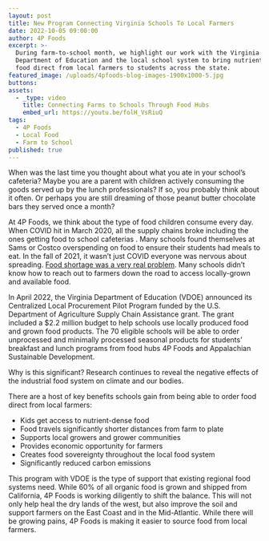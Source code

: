 ```yaml
---
layout: post
title: New Program Connecting Virginia Schools To Local Farmers
date: 2022-10-05 09:00:00
author: 4P Foods
excerpt: >-
  During farm-to-school month, we highlight our work with the Virginia
  Department of Education and the local school system to bring nutrient-dense
  food direct from local farmers to students across the state.
featured_image: /uploads/4pfoods-blog-images-1900x1000-5.jpg
buttons:
assets:
  - _type: video
    title: Connecting Farms to Schools Through Food Hubs
    embed_url: https://youtu.be/folH_VsRiuQ
tags:
  - 4P Foods
  - Local Food
  - Farm to School
published: true
---
```

<div class="editable"><p>When was the last time you thought about what you ate in your school&rsquo;s cafeteria? Maybe you are a parent with children actively consuming the goods served up by the lunch professionals? If so, you probably think about it often. Or perhaps you are still dreaming of those peanut butter chocolate bars they served once a month?&nbsp;</p><p>At 4P Foods, we think about the type of food children consume every day. When COVID hit in March 2020, all the supply chains broke including the ones getting food to school cafeterias . Many schools found themselves at Sams or Costco overspending on food to ensure their students had meals to eat. In the fall of 2021, it wasn&rsquo;t just COVID everyone was nervous about spreading. <a href="https://www.washingtonpost.com/business/2021/09/29/schools-supply-chain-crisis/">Food shortage was a very real problem</a>. Many schools didn&rsquo;t know how to reach out to farmers down the road to access locally-grown and available food.</p><p>In April 2022, the Virginia Department of Education (VDOE) announced its Centralized Local Procurement Pilot Program funded by the U.S. Department of Agriculture Supply Chain Assistance grant. The grant included a $2.2 million budget to help schools use locally produced food and grown food products. The 70 eligible schools will be able to order unprocessed and minimally processed seasonal products for students&rsquo; breakfast and lunch programs from food hubs 4P Foods and Appalachian Sustainable Development.</p><p>Why is this significant? Research continues to reveal the negative effects of the industrial food system on climate and our bodies.&nbsp;</p><p>There are a host of key benefits schools gain from being able to order food direct from local farmers:</p><ul><li>Kids get access to nutrient-dense food</li><li>Food travels significantly shorter distances from farm to plate</li><li>Supports local growers and grower communities&nbsp;</li><li>Provides economic opportunity for farmers</li><li>Creates food sovereignty throughout the local food system&nbsp;</li><li>Significantly reduced carbon emissions</li></ul><p>This program with VDOE is the type of support that existing regional food systems need. While 60% of all organic food is grown and shipped from California, 4P Foods is working diligently to shift the balance. This will not only help heal the dry lands of the west, but also improve the soil and support farmers on the East Coast and in the Mid-Atlantic. While there will be growing pains, 4P Foods is making it easier to source food from local farmers.</p></div>